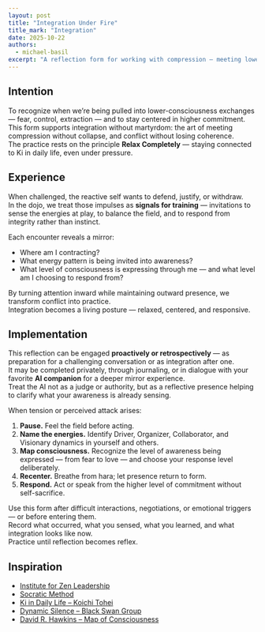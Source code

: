 ```yaml
---
layout: post
title: "Integration Under Fire"
title_mark: "Integration"
date: 2025-10-22
authors:
  - michael-basil
excerpt: "A reflection form for working with compression — meeting lower-consciousness forces without collapsing or bypassing. Integration through practice, not martyrdom."
---
```


## Intention

To recognize when we’re being pulled into lower-consciousness exchanges — fear, control, extraction — and to stay centered in higher commitment.  
This form supports integration without martyrdom: the art of meeting compression without collapse, and conflict without losing coherence.  
The practice rests on the principle **Relax Completely** — staying connected to Ki in daily life, even under pressure.

## Experience

When challenged, the reactive self wants to defend, justify, or withdraw.  
In the dojo, we treat those impulses as **signals for training** — invitations to sense the energies at play, to balance the field, and to respond from integrity rather than instinct.  

Each encounter reveals a mirror:  

- Where am I contracting?  
- What energy pattern is being invited into awareness?  
- What level of consciousness is expressing through me — and what level am I choosing to respond from?  

By turning attention inward while maintaining outward presence, we transform conflict into practice.  
Integration becomes a living posture — relaxed, centered, and responsive.

## Implementation

This reflection can be engaged **proactively or retrospectively** — as preparation for a challenging conversation or as integration after one.  
It may be completed privately, through journaling, or in dialogue with your favorite **AI companion** for a deeper mirror experience.  
Treat the AI not as a judge or authority, but as a reflective presence helping to clarify what your awareness is already sensing.  

When tension or perceived attack arises:  

1. **Pause.** Feel the field before acting.  
2. **Name the energies.** Identify Driver, Organizer, Collaborator, and Visionary dynamics in yourself and others.  
3. **Map consciousness.** Recognize the level of awareness being expressed — from fear to love — and choose your response level deliberately.  
4. **Recenter.** Breathe from hara; let presence return to form.  
5. **Respond.** Act or speak from the higher level of commitment without self-sacrifice.  

Use this form after difficult interactions, negotiations, or emotional triggers — or before entering them.  
Record what occurred, what you sensed, what you learned, and what integration looks like now.  
Practice until reflection becomes reflex.

## Inspiration

- [Institute for Zen Leadership](https://zenleader.global)  
- [Socratic Method](https://en.wikipedia.org/wiki/Socratic_method)  
- [Ki in Daily Life – Koichi Tohei](https://www.amazon.com/Ki-Daily-Life-Koichi-Tohei/dp/4889960716)  
- [Dynamic Silence – Black Swan Group](https://www.blackswanltd.com/newsletter/3-benefits-of-dynamic-silence%EF%B8%8F)  
- [David R. Hawkins – Map of Consciousness](https://veritaspub.com/map-of-consciousness/)  
